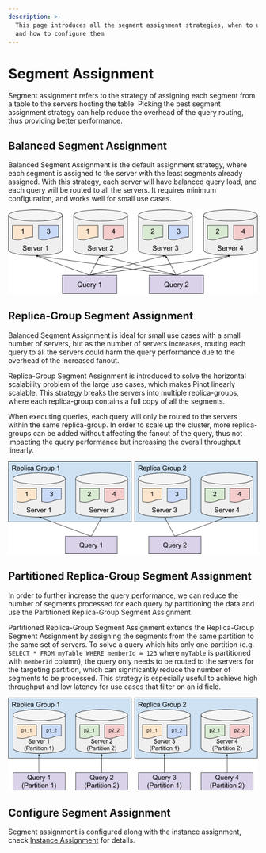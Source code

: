 ```yaml
---
description: >-
  This page introduces all the segment assignment strategies, when to use them,
  and how to configure them
---
```


# Segment Assignment

Segment assignment refers to the strategy of assigning each segment from a table to the servers hosting the table. Picking the best segment assignment strategy can help reduce the overhead of the query routing, thus providing better performance.

## Balanced Segment Assignment

Balanced Segment Assignment is the default assignment strategy, where each segment is assigned to the server with the least segments already assigned. With this strategy, each server will have balanced query load, and each query will be routed to all the servers. It requires minimum configuration, and works well for small use cases.

![](../../.gitbook/assets/balanced.png)

## Replica-Group Segment Assignment

Balanced Segment Assignment is ideal for small use cases with a small number of servers, but as the number of servers increases, routing each query to all the servers could harm the query performance due to the overhead of the increased fanout.

Replica-Group Segment Assignment is introduced to solve the horizontal scalability problem of the large use cases, which makes Pinot linearly scalable. This strategy breaks the servers into multiple replica-groups, where each replica-group contains a full copy of all the segments.

When executing queries, each query will only be routed to the servers within the same replica-group. In order to scale up the cluster, more replica-groups can be added without affecting the fanout of the query, thus not impacting the query performance but increasing the overall throughput linearly.

![](../../.gitbook/assets/ReplicaGroup.png)

## Partitioned Replica-Group Segment Assignment

In order to further increase the query performance, we can reduce the number of segments processed for each query by partitioning the data and use the Partitioned Replica-Group Segment Assignment.

Partitioned Replica-Group Segment Assignment extends the Replica-Group Segment Assignment by assigning the segments from the same partition to the same set of servers. To solve a query which hits only one partition (e.g. `SELECT * FROM myTable WHERE memberId = 123` where `myTable` is partitioned with `memberId` column), the query only needs to be routed to the servers for the targeting partition, which can significantly reduce the number of segments to be processed. This strategy is especially useful to achieve high throughput and low latency for use cases that filter on an id field.

![](../../.gitbook/assets/Partitioned.png)

## Configure Segment Assignment

Segment assignment is configured along with the instance assignment, check [Instance Assignment](instance-assignment.md) for details.
